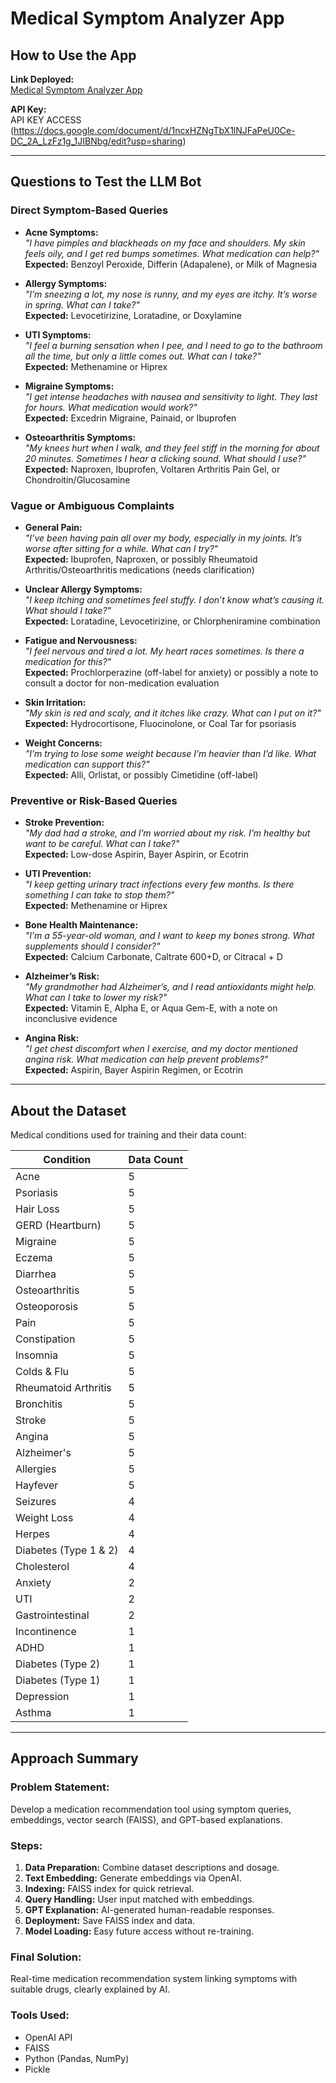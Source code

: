 # Medical Symptom Analyzer App

## How to Use the App

**Link Deployed:**  
[Medical Symptom Analyzer App](https://hardikdeshmukh999-medical-symptom-analyzer-app-tpyzyp.streamlit.app/)

**API Key:**  
API KEY ACCESS (https://docs.google.com/document/d/1ncxHZNgTbX1lNJFaPeU0Ce-DC_2A_LzFz1g_1JIBNbg/edit?usp=sharing)

---

## Questions to Test the LLM Bot

### Direct Symptom-Based Queries

- **Acne Symptoms:**  
  *"I have pimples and blackheads on my face and shoulders. My skin feels oily, and I get red bumps sometimes. What medication can help?"*  
  **Expected:** Benzoyl Peroxide, Differin (Adapalene), or Milk of Magnesia

- **Allergy Symptoms:**  
  *"I’m sneezing a lot, my nose is runny, and my eyes are itchy. It’s worse in spring. What can I take?"*  
  **Expected:** Levocetirizine, Loratadine, or Doxylamine

- **UTI Symptoms:**  
  *"I feel a burning sensation when I pee, and I need to go to the bathroom all the time, but only a little comes out. What can I take?"*  
  **Expected:** Methenamine or Hiprex

- **Migraine Symptoms:**  
  *"I get intense headaches with nausea and sensitivity to light. They last for hours. What medication would work?"*  
  **Expected:** Excedrin Migraine, Painaid, or Ibuprofen

- **Osteoarthritis Symptoms:**  
  *"My knees hurt when I walk, and they feel stiff in the morning for about 20 minutes. Sometimes I hear a clicking sound. What should I use?"*  
  **Expected:** Naproxen, Ibuprofen, Voltaren Arthritis Pain Gel, or Chondroitin/Glucosamine

### Vague or Ambiguous Complaints

- **General Pain:**  
  *"I’ve been having pain all over my body, especially in my joints. It’s worse after sitting for a while. What can I try?"*  
  **Expected:** Ibuprofen, Naproxen, or possibly Rheumatoid Arthritis/Osteoarthritis medications (needs clarification)

- **Unclear Allergy Symptoms:**  
  *"I keep itching and sometimes feel stuffy. I don’t know what’s causing it. What should I take?"*  
  **Expected:** Loratadine, Levocetirizine, or Chlorpheniramine combination

- **Fatigue and Nervousness:**  
  *"I feel nervous and tired a lot. My heart races sometimes. Is there a medication for this?"*  
  **Expected:** Prochlorperazine (off-label for anxiety) or possibly a note to consult a doctor for non-medication evaluation

- **Skin Irritation:**  
  *"My skin is red and scaly, and it itches like crazy. What can I put on it?"*  
  **Expected:** Hydrocortisone, Fluocinolone, or Coal Tar for psoriasis

- **Weight Concerns:**  
  *"I’m trying to lose some weight because I’m heavier than I’d like. What medication can support this?"*  
  **Expected:** Alli, Orlistat, or possibly Cimetidine (off-label)

### Preventive or Risk-Based Queries

- **Stroke Prevention:**  
  *"My dad had a stroke, and I’m worried about my risk. I’m healthy but want to be careful. What can I take?"*  
  **Expected:** Low-dose Aspirin, Bayer Aspirin, or Ecotrin

- **UTI Prevention:**  
  *"I keep getting urinary tract infections every few months. Is there something I can take to stop them?"*  
  **Expected:** Methenamine or Hiprex

- **Bone Health Maintenance:**  
  *"I’m a 55-year-old woman, and I want to keep my bones strong. What supplements should I consider?"*  
  **Expected:** Calcium Carbonate, Caltrate 600+D, or Citracal + D

- **Alzheimer’s Risk:**  
  *"My grandmother had Alzheimer’s, and I read antioxidants might help. What can I take to lower my risk?"*  
  **Expected:** Vitamin E, Alpha E, or Aqua Gem-E, with a note on inconclusive evidence

- **Angina Risk:**  
  *"I get chest discomfort when I exercise, and my doctor mentioned angina risk. What medication can help prevent problems?"*  
  **Expected:** Aspirin, Bayer Aspirin Regimen, or Ecotrin

---

## About the Dataset

Medical conditions used for training and their data count:

| Condition                  | Data Count |
|----------------------------|------------|
| Acne                       | 5          |
| Psoriasis                  | 5          |
| Hair Loss                  | 5          |
| GERD (Heartburn)           | 5          |
| Migraine                   | 5          |
| Eczema                     | 5          |
| Diarrhea                   | 5          |
| Osteoarthritis             | 5          |
| Osteoporosis               | 5          |
| Pain                       | 5          |
| Constipation               | 5          |
| Insomnia                   | 5          |
| Colds & Flu                | 5          |
| Rheumatoid Arthritis       | 5          |
| Bronchitis                 | 5          |
| Stroke                     | 5          |
| Angina                     | 5          |
| Alzheimer's                | 5          |
| Allergies                  | 5          |
| Hayfever                   | 5          |
| Seizures                   | 4          |
| Weight Loss                | 4          |
| Herpes                     | 4          |
| Diabetes (Type 1 & 2)      | 4          |
| Cholesterol                | 4          |
| Anxiety                    | 2          |
| UTI                        | 2          |
| Gastrointestinal           | 2          |
| Incontinence               | 1          |
| ADHD                       | 1          |
| Diabetes (Type 2)          | 1          |
| Diabetes (Type 1)          | 1          |
| Depression                 | 1          |
| Asthma                     | 1          |

---

## Approach Summary

### Problem Statement:
Develop a medication recommendation tool using symptom queries, embeddings, vector search (FAISS), and GPT-based explanations.

### Steps:
1. **Data Preparation:** Combine dataset descriptions and dosage.
2. **Text Embedding:** Generate embeddings via OpenAI.
3. **Indexing:** FAISS index for quick retrieval.
4. **Query Handling:** User input matched with embeddings.
5. **GPT Explanation:** AI-generated human-readable responses.
6. **Deployment:** Save FAISS index and data.
7. **Model Loading:** Easy future access without re-training.

### Final Solution:
Real-time medication recommendation system linking symptoms with suitable drugs, clearly explained by AI.

### Tools Used:
- OpenAI API
- FAISS
- Python (Pandas, NumPy)
- Pickle

